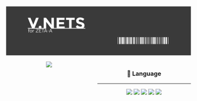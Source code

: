 <div align="center">

![img](Img/mainImg.png)

<div style="display:flex;">
    <a style="margin-right:15px; width:320px" href="http://mazassumnida.wtf/api/v2/generate_badge?boj=zeta_a"><img src="http://mazassumnida.wtf/api/v2/generate_badge?boj=zeta_a" /></a>

<div style="width:350px;">

### 🍒 Language

---

  <div>
    <a href="https://www.typescriptlang.org/" style="text-decoration: none;">
      <img src="https://img.shields.io/badge/TypeScript-3178C6?style=flat-square&logo=TypeScript&logoColor=white">
    </a>
    <a href="https://reactjs.org/" style="text-decoration: none;">
      <img src="https://img.shields.io/badge/React-61dafb?style=flat-square&logo=React&logoColor=white">
    </a>
    <a href="https://reactjs.org/" style="text-decoration: none;">
      <img src="https://img.shields.io/badge/MUI-007FFF?style=flat-square&logo=MUI&logoColor=white">
    </a>
    <a href="https://reactjs.org/" style="text-decoration: none;">
      <img src="https://img.shields.io/badge/Java-F80000?style=flat-square&logo=Oracle&logoColor=white">
    </a>
    <a href="https://reactjs.org/" style="text-decoration: none;">
      <img src="https://img.shields.io/badge/Python-3776AB?style=flat-square&logo=Python&logoColor=white">
    </a>
  </div>
<div>
</div>

